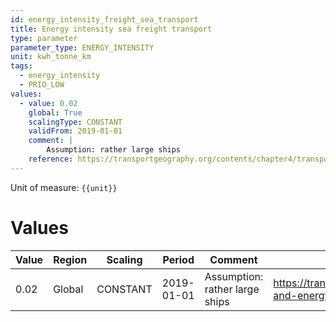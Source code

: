```yaml
---
id: energy_intensity_freight_sea_transport
title: Energy intensity sea freight transport
type: parameter
parameter_type: ENERGY_INTENSITY
unit: kwh_tonne_km
tags:
  - energy_intensity
  - PRIO_LOW
values:
  - value: 0.02
    global: True
    scalingType: CONSTANT
    validFrom: 2019-01-01
    comment: |
        Assumption: rather large ships
    reference: https://transportgeography.org/contents/chapter4/transportation-and-energy/fuel-consumption-containerships/
---
```



Unit of measure: `{{unit}}`


# Values


| Value | Region | Scaling | Period | Comment | Reference |
|-------|--------|---------|--------|---------|-----------|
| 0.02 | Global | CONSTANT | 2019-01-01 | Assumption: rather large ships | https://transportgeography.org/contents/chapter4/transportation-and-energy/fuel-consumption-containerships/ |


